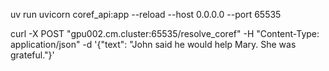 uv run uvicorn coref_api:app --reload --host 0.0.0.0 --port 65535

 curl -X POST "gpu002.cm.cluster:65535/resolve_coref"      -H "Content-Type: application/json"      -d '{"text": "John said he would help Mary. She was grateful."}'

